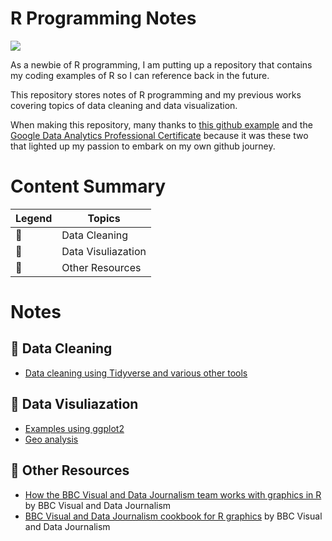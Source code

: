 # R Programming Notes
![](https://img.shields.io/badge/Language-R-blue)

As a newbie of R programming, I am putting up a repository that contains my coding examples of R so I can reference back in the future. 

This repository stores notes of R programming and my previous works covering topics of data cleaning and data visualization. 

When making this repository, many thanks to [this github example](https://github.com/erikaduan/r_tips/blob/master/README.md) and the [Google Data Analytics Professional Certificate](https://www.coursera.org/professional-certificates/google-data-analytics) because it was these two that lighted up my passion to embark on my own github journey. 

# Content Summary

| Legend | Topics |
| ------------- | ------------- |
|  :dart: | Data Cleaning  |
|  :art: | Data Visuliazation  |
|  :memo: | Other Resources  |

# Notes
## :dart: Data Cleaning
* [Data cleaning using Tidyverse and various other tools](https://github.com/stonetosky/R_Notes/tree/main/Notes)

## :art: Data Visuliazation
* [Examples using ggplot2]()
* [Geo analysis]()

## :memo: Other Resources
* [How the BBC Visual and Data Journalism team works with graphics in R](https://github.com/bbc/bbplot) by BBC Visual and Data Journalism
* [BBC Visual and Data Journalism cookbook for R graphics](https://bbc.github.io/rcookbook/) by BBC Visual and Data Journalism
